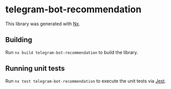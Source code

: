 # telegram-bot-recommendation

This library was generated with [Nx](https://nx.dev).

## Building

Run `nx build telegram-bot-recommendation` to build the library.

## Running unit tests

Run `nx test telegram-bot-recommendation` to execute the unit tests via [Jest](https://jestjs.io).

